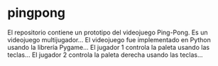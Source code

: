 # pingpong
El repositorio contiene un prototipo del videojuego Ping-Pong. Es un videojuego multijugador… El videojuego fue implementado en Python usando la librería Pygame… El jugador 1 controla la paleta usando las teclas… El jugador 2 controla la paleta derecha usando las teclas…
